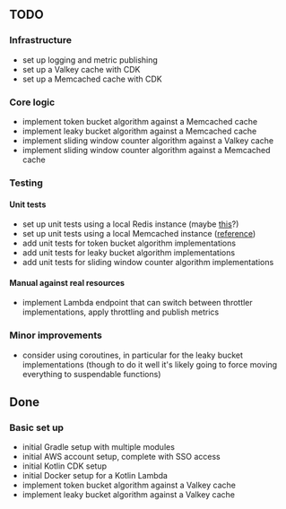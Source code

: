 ## TODO

### Infrastructure

- set up logging and metric publishing
- set up a Valkey cache with CDK
- set up a Memcached cache with CDK

### Core logic

- implement token bucket algorithm against a Memcached cache
- implement leaky bucket algorithm against a Memcached cache
- implement sliding window counter algorithm against a Valkey cache
- implement sliding window counter algorithm against a Memcached cache

### Testing

#### Unit tests

- set up unit tests using a local Redis instance (maybe [this](https://www.baeldung.com/spring-embedded-redis)?)
- set up unit tests using a local Memcached instance ([reference](https://www.memcachier.com/documentation/local-usage))
- add unit tests for token bucket algorithm implementations 
- add unit tests for leaky bucket algorithm implementations 
- add unit tests for sliding window counter algorithm implementations

#### Manual against real resources

- implement Lambda endpoint that can switch between throttler implementations, apply throttling and publish metrics

### Minor improvements

- consider using coroutines, in particular for the leaky bucket implementations (though to do it well it's likely going to force moving everything to suspendable functions)

## Done

### Basic set up 

- initial Gradle setup with multiple modules
- initial AWS account setup, complete with SSO access
- initial Kotlin CDK setup
- initial Docker setup for a Kotlin Lambda
- implement token bucket algorithm against a Valkey cache
- implement leaky bucket algorithm against a Valkey cache